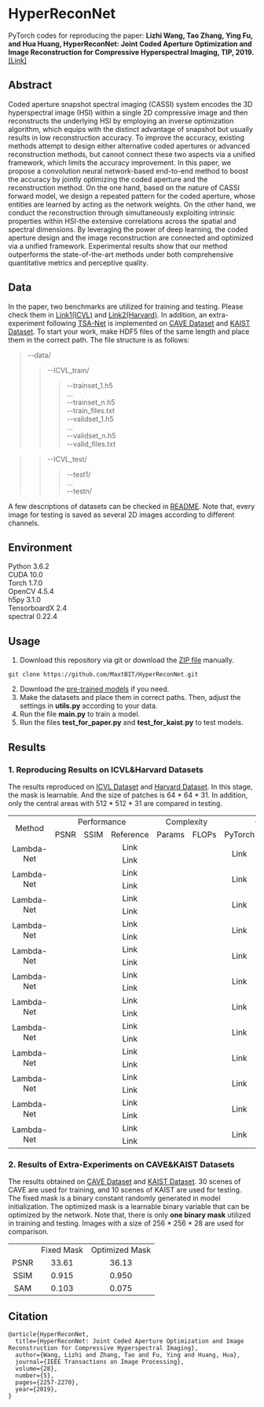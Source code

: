# HyperReconNet
PyTorch codes for reproducing the paper: **Lizhi Wang, Tao Zhang, Ying Fu, and Hua Huang, HyperReconNet: Joint Coded Aperture Optimization and Image Reconstruction for Compressive Hyperspectral Imaging, TIP, 2019.**[[Link]](https://ieeexplore.ieee.org/document/8552450)

## Abstract
Coded aperture snapshot spectral imaging (CASSI) system encodes the 3D hyperspectral image (HSI) within a single 2D compressive image and then reconstructs the underlying HSI by employing an inverse optimization algorithm, which equips with the distinct advantage of snapshot but usually results in low reconstruction accuracy. To improve the accuracy, existing methods attempt to design either alternative coded apertures or advanced reconstruction methods, but cannot connect these two aspects via a unified framework, which limits the accuracy improvement. In this paper, we propose a convolution neural network-based end-to-end method to boost the accuracy by jointly optimizing the coded aperture and the reconstruction method. On the one hand, based on the nature of CASSI forward model, we design a repeated pattern for the coded aperture, whose entities are learned by acting as the network weights. On the other hand, we conduct the reconstruction through simultaneously exploiting intrinsic properties within HSI-the extensive correlations across the spatial and spectral dimensions. By leveraging the power of deep learning, the coded aperture design and the image reconstruction are connected and optimized via a unified framework. Experimental results show that our method outperforms the state-of-the-art methods under both comprehensive quantitative metrics and perceptive quality.

## Data
In the paper, two benchmarks are utilized for training and testing. Please check them in [Link1(ICVL)](http://icvl.cs.bgu.ac.il/hyperspectral/) and [Link2(Harvard)](http://vision.seas.harvard.edu/hyperspec/). In addition, an extra-experiment following [TSA-Net](https://link.springer.com/chapter/10.1007%2F978-3-030-58592-1_12) is implemented on [CAVE Dataset](https://www1.cs.columbia.edu/CAVE/projects/gap_camera/) and [KAIST Dataset](http://vclab.kaist.ac.kr/siggraphasia2017p1/). To start your work, make HDF5 files of the same length and place them in the correct path. The file structure is as follows:<br/>
>--data/<br/>
>>--ICVL_train/<br/>
>>>--trainset_1.h5<br/>
>>>...<br/>
>>>--trainset_n.h5<br/>
>>>--train_files.txt<br/>
>>>--validset_1.h5<br/>
>>>...<br/>
>>>--validset_n.h5<br/>
>>>--valid_files.txt<br/>

>>--ICVL_test/<br/>
>>>--test1/<br/>
>>>...<br/>
>>>--testn/<br/>

A few descriptions of datasets can be checked in [README](https://github.com/MaxtBIT/HyperReconNet/blob/main/data/readme.txt). Note that, every image for testing is saved as several 2D images according to different channels.

## Environment
Python 3.6.2<br/>
CUDA 10.0<br/>
Torch 1.7.0<br/>
OpenCV 4.5.4<br/>
h5py 3.1.0<br/>
TensorboardX 2.4<br/>
spectral 0.22.4<br/>

## Usage
1. Download this repository via git or download the [ZIP file](https://github.com/MaxtBIT/HyperReconNet/archive/refs/heads/main.zip) manually.
```
git clone https://github.com/MaxtBIT/HyperReconNet.git
```
2. Download the [pre-trained models](https://drive.google.com/file/d/1zUZyTnPl57O7iVLC1fvPAlfzOvwupqPT/view?usp=sharing) if you need.
3. Make the datasets and place them in correct paths. Then, adjust the settings in **utils.py** according to your data.
4. Run the file **main.py** to train a model.
5. Run the files **test_for_paper.py** and **test_for_kaist.py** to test models.

## Results
### 1. Reproducing Results on ICVL&Harvard Datasets
The results reproduced on [ICVL Dataset](http://icvl.cs.bgu.ac.il/hyperspectral/) and [Harvard Dataset](http://vision.seas.harvard.edu/hyperspec/). In this stage, the mask is learnable. And the size of patches is 64 * 64 * 31. In addition, only the central areas with 512 * 512 * 31 are compared in testing.
<table>
   <tr align = "center">
      <td rowspan="2">Method</td>
      <!-- <td colspan="1"></td> -->
      <td colspan="3">Performance</td>
      <td colspan="2">Complexity</td>  
      <td colspan="2">Code</td>  
   </tr>
   <tr align = "center">
      <td>PSNR</td>
      <td>SSIM</td>
      <td>Reference</td>
      <td>Params</td>
      <td>FLOPs</td>
      <td>PyTorch</td>
      <td>TensorFlow</td>
   </tr>
   <tr align = "center">
      <td rowspan="2">Lambda-Net</td>
      <td></td>
      <td></td>
      <td>Link</td>
      <td rowspan="2"></td>
      <td rowspan="2"></td>
      <td rowspan="2">Link</td>
      <td rowspan="2">Link</td>
   </tr>
   <tr align = "center">
      <td></td>
      <td></td>
      <td>Link</td>
   </tr>
   <tr align = "center">
      <td rowspan="2">Lambda-Net</td>
      <td></td>
      <td></td>
      <td>Link</td>
      <td rowspan="2"></td>
      <td rowspan="2"></td>
      <td rowspan="2">Link</td>
      <td rowspan="2">Link</td>
   </tr>
   <tr align = "center">
      <td></td>
      <td></td>
      <td>Link</td>
   </tr>
   <tr align = "center">
      <td rowspan="2">Lambda-Net</td>
      <td></td>
      <td></td>
      <td>Link</td>
      <td rowspan="2"></td>
      <td rowspan="2"></td>
      <td rowspan="2">Link</td>
      <td rowspan="2">Link</td>
   </tr>
   <tr align = "center">
      <td></td>
      <td></td>
      <td>Link</td>
   </tr>
   <tr align = "center">
      <td rowspan="2">Lambda-Net</td>
      <td></td>
      <td></td>
      <td>Link</td>
      <td rowspan="2"></td>
      <td rowspan="2"></td>
      <td rowspan="2">Link</td>
      <td rowspan="2">Link</td>
   </tr>
   <tr align = "center">
      <td></td>
      <td></td>
      <td>Link</td>
   </tr>
   <tr align = "center">
      <td rowspan="2">Lambda-Net</td>
      <td></td>
      <td></td>
      <td>Link</td>
      <td rowspan="2"></td>
      <td rowspan="2"></td>
      <td rowspan="2">Link</td>
      <td rowspan="2">Link</td>
   </tr>
   <tr align = "center">
      <td></td>
      <td></td>
      <td>Link</td>
   </tr>
   <tr align = "center">
      <td rowspan="2">Lambda-Net</td>
      <td></td>
      <td></td>
      <td>Link</td>
      <td rowspan="2"></td>
      <td rowspan="2"></td>
      <td rowspan="2">Link</td>
      <td rowspan="2">Link</td>
   </tr>
   <tr align = "center">
      <td></td>
      <td></td>
      <td>Link</td>
   </tr>
   <tr align = "center">
      <td rowspan="2">Lambda-Net</td>
      <td></td>
      <td></td>
      <td>Link</td>
      <td rowspan="2"></td>
      <td rowspan="2"></td>
      <td rowspan="2">Link</td>
      <td rowspan="2">Link</td>
   </tr>
   <tr align = "center">
      <td></td>
      <td></td>
      <td>Link</td>
   </tr>
   <tr align = "center">
      <td rowspan="2">Lambda-Net</td>
      <td></td>
      <td></td>
      <td>Link</td>
      <td rowspan="2"></td>
      <td rowspan="2"></td>
      <td rowspan="2">Link</td>
      <td rowspan="2">Link</td>
   </tr>
   <tr align = "center">
      <td></td>
      <td></td>
      <td>Link</td>
   </tr>
   <tr align = "center">
      <td rowspan="2">Lambda-Net</td>
      <td></td>
      <td></td>
      <td>Link</td>
      <td rowspan="2"></td>
      <td rowspan="2"></td>
      <td rowspan="2">Link</td>
      <td rowspan="2">Link</td>
   </tr>
   <tr align = "center">
      <td></td>
      <td></td>
      <td>Link</td>
   </tr>
   <tr align = "center">
      <td rowspan="2">Lambda-Net</td>
      <td></td>
      <td></td>
      <td>Link</td>
      <td rowspan="2"></td>
      <td rowspan="2"></td>
      <td rowspan="2">Link</td>
      <td rowspan="2">Link</td>
   </tr>
   <tr align = "center">
      <td></td>
      <td></td>
      <td>Link</td>
   </tr>
   <tr align = "center">
      <td rowspan="2">Lambda-Net</td>
      <td></td>
      <td></td>
      <td>Link</td>
      <td rowspan="2"></td>
      <td rowspan="2"></td>
      <td rowspan="2">Link</td>
      <td rowspan="2">Link</td>
   </tr>
   <tr align = "center">
      <td></td>
      <td></td>
      <td>Link</td>
   </tr>
   <tr align = "center">
      <td rowspan="2">Lambda-Net</td>
      <td></td>
      <td></td>
      <td>Link</td>
      <td rowspan="2"></td>
      <td rowspan="2"></td>
      <td rowspan="2">Link</td>
      <td rowspan="2">Link</td>
   </tr>
   <tr align = "center">
      <td></td>
      <td></td>
      <td>Link</td>
   </tr>
</table>

### 2. Results of Extra-Experiments on CAVE&KAIST Datasets
The results obtained on [CAVE Dataset](https://www1.cs.columbia.edu/CAVE/projects/gap_camera/) and [KAIST Dataset](http://vclab.kaist.ac.kr/siggraphasia2017p1/). 30 scenes of CAVE are used for training, and 10 scenes of KAIST are used for testing. The fixed mask is a binary constant randomly generated in model initialization. The optimized mask is a learnable binary variable that can be optimized by the network. Note that, there is only **one binary mask** utilized in training and testing. Images with a size of 256 * 256 * 28 are used for comparison.
<table>
   <tr align = "center">
      <td></td>
      <td>Fixed Mask</td>
      <td>Optimized Mask</td>
   </tr>
   <tr align = "center">
      <td>PSNR</td>
      <td>33.61</td>
      <td>36.13</td>
   </tr>
   <tr align = "center">
      <td>SSIM</td>
      <td>0.915</td>
      <td>0.950</td>
   </tr>
   <tr align = "center">
      <td>SAM</td>
      <td>0.103</td>
      <td>0.075</td>
   </tr>
</table>

## Citation
```
@article{HyperReconNet,
  title={HyperReconNet: Joint Coded Aperture Optimization and Image Reconstruction for Compressive Hyperspectral Imaging},
  author={Wang, Lizhi and Zhang, Tao and Fu, Ying and Huang, Hua},
  journal={IEEE Transactions on Image Processing},
  volume={28},
  number={5},
  pages={2257-2270},
  year={2019},
}
```
